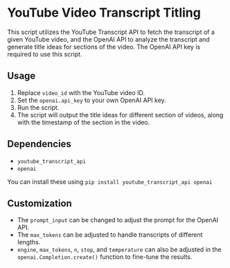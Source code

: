 # YouTube Video Transcript Titling

This script utilizes the YouTube Transcript API to fetch the transcript of a given YouTube video, and the OpenAI API to analyze the transcript and generate title ideas for sections of the video. The OpenAI API key is required to use this script.

## Usage
1. Replace `video_id` with the YouTube video ID.
2. Set the `openai.api_key` to your own OpenAI API key.
3. Run the script.
4. The script will output the title ideas for different section of videos, along with the timestamp of the section in the video.

## Dependencies
- `youtube_transcript_api`
- `openai`

You can install these using `pip install youtube_transcript_api openai`

## Customization
- The `prompt_input` can be changed to adjust the prompt for the OpenAI API.
- The `max_tokens` can be adjusted to handle transcripts of different lengths.
- `engine`, `max_tokens`, `n`, `stop`, and `temperature` can also be adjusted in the `openai.Completion.create()` function to fine-tune the results.

